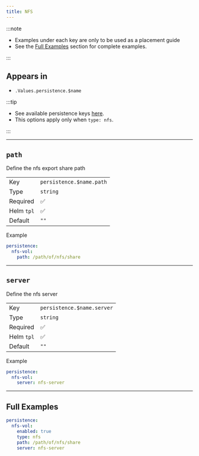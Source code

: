 ```yaml
---
title: NFS
---
```


:::note

- Examples under each key are only to be used as a placement guide
- See the [Full Examples](#full-examples) section for complete examples.

:::

## Appears in

- `.Values.persistence.$name`

:::tip

- See available persistence keys [here](./index.md).
- This options apply only when `type: nfs`.

:::

---

## `path`

Define the nfs export share path

|            |                          |
| ---------- | ------------------------ |
| Key        | `persistence.$name.path` |
| Type       | `string`                 |
| Required   | ✅                       |
| Helm `tpl` | ✅                       |
| Default    | `""`                     |

Example

```yaml
persistence:
  nfs-vol:
    path: /path/of/nfs/share
```

---

## `server`

Define the nfs server

|            |                            |
| ---------- | -------------------------- |
| Key        | `persistence.$name.server` |
| Type       | `string`                   |
| Required   | ✅                         |
| Helm `tpl` | ✅                         |
| Default    | `""`                       |

Example

```yaml
persistence:
  nfs-vol:
    server: nfs-server
```

---

## Full Examples

```yaml
persistence:
  nfs-vol:
    enabled: true
    type: nfs
    path: /path/of/nfs/share
    server: nfs-server
```
